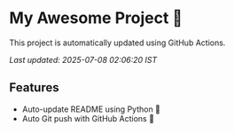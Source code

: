 # My Awesome Project 🚀

This project is automatically updated using GitHub Actions.

_Last updated: 2025-07-08 02:06:20 IST_

## Features
- Auto-update README using Python 🐍
- Auto Git push with GitHub Actions 🤖
